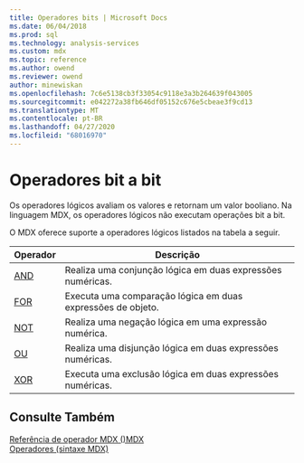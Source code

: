 ```yaml
---
title: Operadores bits | Microsoft Docs
ms.date: 06/04/2018
ms.prod: sql
ms.technology: analysis-services
ms.custom: mdx
ms.topic: reference
ms.author: owend
ms.reviewer: owend
author: minewiskan
ms.openlocfilehash: 7c6e5138cb3f33054c9118e3a3b264639f043005
ms.sourcegitcommit: e042272a38fb646df05152c676e5cbeae3f9cd13
ms.translationtype: MT
ms.contentlocale: pt-BR
ms.lasthandoff: 04/27/2020
ms.locfileid: "68016970"
---
```

# <a name="bitwise-operators"></a>Operadores bit a bit


  Os operadores lógicos avaliam os valores e retornam um valor booliano. Na linguagem MDX, os operadores lógicos não executam operações bit a bit.  
  
 O MDX oferece suporte a operadores lógicos listados na tabela a seguir.  
  
|Operador|Descrição|  
|--------------|-----------------|  
|[AND](../mdx/and-mdx.md)|Realiza uma conjunção lógica em duas expressões numéricas.|  
|[FOR](../mdx/is-mdx.md)|Executa uma comparação lógica em duas expressões de objeto.|  
|[NOT](../mdx/not-mdx.md)|Realiza uma negação lógica em uma expressão numérica.|  
|[OU](../mdx/or-mdx.md)|Realiza uma disjunção lógica em duas expressões numéricas.|  
|[XOR](../mdx/xor-mdx.md)|Executa uma exclusão lógica em duas expressões numéricas.|  
  
## <a name="see-also"></a>Consulte Também  
 [Referência de operador MDX &#40;&#41;MDX](../mdx/mdx-operator-reference-mdx.md)   
 [Operadores &#40;sintaxe MDX&#41;](../mdx/operators-mdx-syntax.md)  
  
  
